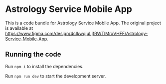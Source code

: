 
  # Astrology Service Mobile App

  This is a code bundle for Astrology Service Mobile App. The original project is available at https://www.figma.com/design/4cIkwqjuLjfRWTlMrxVHFF/Astrology-Service-Mobile-App.

  ## Running the code

  Run `npm i` to install the dependencies.

  Run `npm run dev` to start the development server.
  